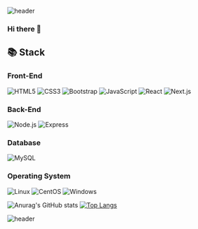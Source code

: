 ![header](https://capsule-render.vercel.app/api?type=waving&color=9fd3c7&text=SuwonYang%20%20&height=200&fontColor=142d4c)

### Hi there 👋
## 📚 Stack
### Front-End
<img alt="HTML5" src ="https://img.shields.io/badge/HTML5-E34F26.svg?&style=for-the-badge&logo=HTML5&logoColor=white"/> <img alt="CSS3" src ="https://img.shields.io/badge/CSS3-1572B6.svg?&style=for-the-badge&logo=CSS3&logoColor=white"/> <img alt="Bootstrap" src ="https://img.shields.io/badge/Bootstrap-7952B3.svg?&style=for-the-badge&logo=Bootstrap&logoColor=white"/> <img alt="JavaScript" src ="https://img.shields.io/badge/JavaScript-233142.svg?&style=for-the-badge&logo=JavaScript&logoColor=F7DF1E"/>
<img alt="React" src ="https://img.shields.io/badge/React-61DAFB.svg?&style=for-the-badge&logo=React&logoColor=white"/> 
<img alt="Next.js" src ="https://img.shields.io/badge/Next.js-000000.svg?&style=for-the-badge&logo=Next.js&logoColor=white"/>
### Back-End
<img alt="Node.js" src ="https://img.shields.io/badge/Node.js-339933.svg?&style=for-the-badge&logo=Node.js&logoColor=white"/> <img alt="Express" src ="https://img.shields.io/badge/Express-000000.svg?&style=for-the-badge&logo=Express&logoColor=white"/>

### Database
<img alt="MySQL" src ="https://img.shields.io/badge/MySQL-4479A1.svg?&style=for-the-badge&logo=MySQL&logoColor=white"/>

### Operating System
<img alt="Linux" src ="https://img.shields.io/badge/Linux-FCC624.svg?&style=for-the-badge&logo=Linux&logoColor=white"/> <img alt="CentOS" src ="https://img.shields.io/badge/CentOS-262577.svg?&style=for-the-badge&logo=CentOS&logoColor=white"/> <img alt="Windows" src ="https://img.shields.io/badge/Windows-0078D6.svg?&style=for-the-badge&logo=Windows&logoColor=white"/> 

![Anurag's GitHub stats](https://github-readme-stats.vercel.app/api?username=ysw7939&show_icons=true&title_color=385170&hide=contribs,prs)
[![Top Langs](https://github-readme-stats.vercel.app/api/top-langs/?username=ysw7939&layout=compact)](https://github.com/anuraghazra/github-readme-stats)

![header](https://capsule-render.vercel.app/api?type=waving&color=9fd3c7&height=200&section=footer)

